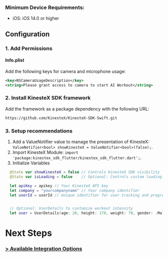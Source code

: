 ### Minimum Device Requirements: 
- iOS: iOS 14.0 or higher

## Configuration

### 1. Add Permissions


#### Info.plist

Add the following keys for camera and microphone usage:

```xml
<key>NSCameraUsageDescription</key>
<string>Please grant access to camera to start AI Workout</string>
```

### 2. Install KinesteX SDK framework

Add the framework as a package dependency with the following URL:

```xml
https://github.com/KinesteX/KinesteX-SDK-Swift.git
```

### 3. Setup recommendations
1. Add a ValueNotifier value to manage the presentation of KinesteX: `ValueNotifier<bool> showKinesteX = ValueNotifier<bool>(false);`.   
2. Import KinesteX Module: `import 'package:kinestex_sdk_flutter/kinestex_sdk_flutter.dart';`.
3. Initialize Variables 
 ```swift
   @State var showKinesteX = false // Controls KinesteX SDK visibility
   @State var isLoading = false    // Optional: Controls custom loading screen

   let apiKey = apikey // Your KinesteX API key
   let company = "yourcompanyname" // Your company identifier
   let userId = userId // Unique identifier for user tracking and progress. Must be unique per user, can be any string value


   // Optional: UserDetails to customize workout intensity
   let user = UserDetails(age: 20, height: 170, weight: 70, gender: .Male, lifestyle: .Active)
 ```
# Next Steps
### **[> Available Integration Options](integration/overview.md)**


